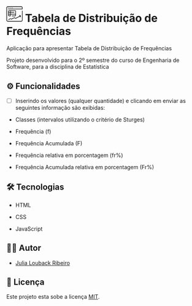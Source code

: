 # <img src="img\icon.png" alt="icon" style="zoom:33%;" />  Tabela de Distribuição de Frequências 



Aplicação para apresentar Tabela de Distribuição de Frequências 

Projeto desenvolvido para o 2º semestre do curso de Engenharia de Software, para a disciplina de Estatística 



 ## ⚙ Funcionalidades

- [ ] Inserindo os valores (qualquer quantidade) e clicando em enviar as seguintes informação são exibidas:

- Classes (intervalos utilizando o critério de Sturges)

- Frequência (f)

- Frequência Acumulada (F)

- Frequência relativa em porcentagem (fr%)

- Frequência Acumulada relativa em porcentagem (Fr%)

  

## 🛠 Tecnologias 

- HTML

- CSS

- JavaScript

  

## 👩‍💻 Autor

- [Julia Louback Ribeiro](https://github.com/JuliaLouback)



## 📝 Licença

Este projeto esta sobe a licença [MIT](https://github.com/JuliaLouback/TabelaFrequencia/LICENSE).

